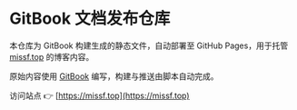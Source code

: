 # GitBook 文档发布仓库

本仓库为 GitBook 构建生成的静态文件，自动部署至 GitHub Pages，用于托管 [missf.top](https://missf.top) 的博客内容。

原始内容使用 [GitBook](https://www.gitbook.com/) 编写，构建与推送由脚本自动完成。

访问站点 👉 [https://missf.top](https://missf.top)

